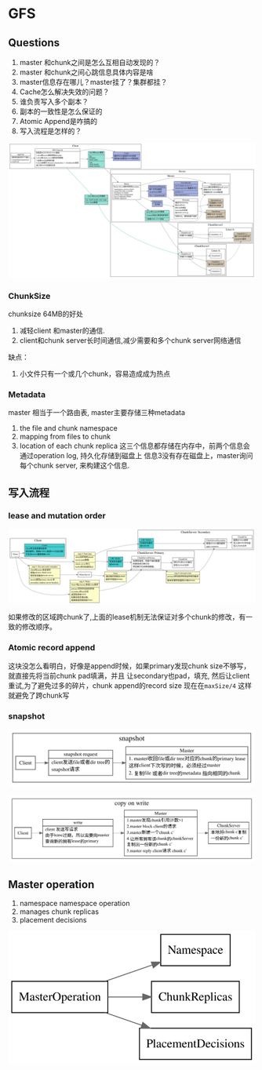 # GFS

## Questions

1. master 和chunk之间是怎么互相自动发现的？
2. master 和chunk之间心跳信息具体内容是啥
3. master信息存在哪儿？master挂了？集群都挂？
4. Cache怎么解决失效的问题？
5. 谁负责写入多个副本？
6. 副本的一致性是怎么保证的
7. Atomic Append是咋搞的
8. 写入流程是怎样的？

![gfs arch](./gfs-arch.svg)


### ChunkSize
chunksize 64MB的好处
1. 减轻client 和master的通信.
2. client和chunk server长时间通信,减少需要和多个chunk server网络通信

缺点：
1. 小文件只有一个或几个chunk，容易造成成为热点

### Metadata

master 相当于一个路由表, master主要存储三种metadata
1. the file and chunk namespace
2. mapping from files to chunk
3. location of each chunk replica
这三个信息都存储在内存中，前两个信息会通过operation log, 持久化存储到磁盘上
信息3没有存在磁盘上，master询问每个chunk server, 来构建这个信息.


## 写入流程

### lease and mutation order

![gfs write](./gfs-write.svg)

如果修改的区域跨chunk了,上面的lease机制无法保证对多个chunk的修改，有一致的修改顺序。
### Atomic record append

这块没怎么看明白，好像是append时候，如果primary发现chunk size不够写，就直接先将当前chunk pad填满，并且
让secondary也pad，填充, 然后让client重试,为了避免过多的碎片，chunk append的record size 现在在`maxSize/4`
这样就避免了跨chunk写

### snapshot
![gfs snapshot](./gfs-snapshot.svg)

![gfs snapshot cow](./gfs-snapshot-cow.svg)

## Master operation

1. namespace namespace operation 
2. manages chunk replicas
3. placement decisions

![gfs master operation](./gfs-master-operation.svg)
